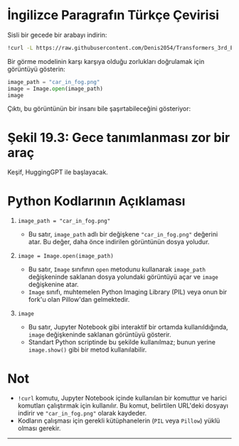 # İngilizce Paragrafın Türkçe Çevirisi

Sisli bir gecede bir arabayı indirin: 
```bash
!curl -L https://raw.githubusercontent.com/Denis2054/Transformers_3rd_Edition/master/Chapter18/car_in_fog.png --output "car_in_fog.png"
```
Bir görme modelinin karşı karşıya olduğu zorlukları doğrulamak için görüntüyü gösterin:
```python
image_path = "car_in_fog.png"
image = Image.open(image_path)
image
```
Çıktı, bu görüntünün bir insanı bile şaşırtabileceğini gösteriyor:
# Şekil 19.3: Gece tanımlanması zor bir araç
Keşif, HuggingGPT ile başlayacak.

# Python Kodlarının Açıklaması

1. `image_path = "car_in_fog.png"`
   - Bu satır, `image_path` adlı bir değişkene `"car_in_fog.png"` değerini atar. Bu değer, daha önce indirilen görüntünün dosya yoludur.

2. `image = Image.open(image_path)`
   - Bu satır, `Image` sınıfının `open` metodunu kullanarak `image_path` değişkeninde saklanan dosya yolundaki görüntüyü açar ve `image` değişkenine atar.
   - `Image` sınıfı, muhtemelen Python Imaging Library (PIL) veya onun bir fork'u olan Pillow'dan gelmektedir.

3. `image`
   - Bu satır, Jupyter Notebook gibi interaktif bir ortamda kullanıldığında, `image` değişkeninde saklanan görüntüyü gösterir. 
   - Standart Python scriptinde bu şekilde kullanılmaz; bunun yerine `image.show()` gibi bir metod kullanılabilir.

# Not
- `!curl` komutu, Jupyter Notebook içinde kullanılan bir komuttur ve harici komutları çalıştırmak için kullanılır. Bu komut, belirtilen URL'deki dosyayı indirir ve `"car_in_fog.png"` olarak kaydeder.
- Kodların çalışması için gerekli kütüphanelerin (`PIL` veya `Pillow`) yüklü olması gerekir.

---

